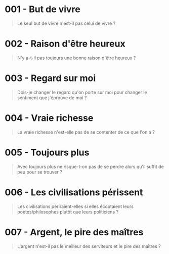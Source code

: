 # 001 - But de vivre

> Le seul but de vivre n'est-il pas celui de vivre ?

# 002 - Raison d'être heureux

> N'y a-t-il pas toujours une bonne raison d'être heureux ?

# 003 - Regard sur moi

> Dois-je changer le regard qu'on porte sur moi pour changer le sentiment que j'éprouve de moi ?

# 004 - Vraie richesse

> La vraie richesse n'est-elle pas de se contenter de ce que l'on a ?

# 005 - Toujours plus

> Avec toujours plus ne risque-t-on pas de se perdre alors qu'il suffit de peu pour se trouver ?

# 006 - Les civilisations périssent

> Les civilisations périraient-elles si elles écoutaient leurs poètes/philosophes plutôt que leurs politiciens ?

# 007 - Argent, le pire des maîtres

> L'argent n'est-il pas le meilleur des serviteurs et le pire des maîtres ?

